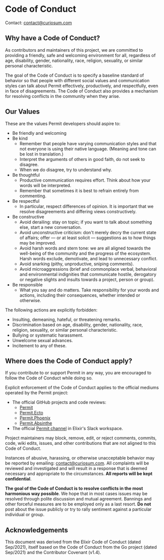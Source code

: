 # Code of Conduct

Contact: [contact@curiosum.com][0]

## Why have a Code of Conduct?

As contributors and maintainers of this project, we are committed to providing a friendly, safe and welcoming environment for all, regardless of age, disability, gender, nationality, race, religion, sexuality, or similar personal characteristic.

The goal of the Code of Conduct is to specify a baseline standard of behavior so that people with different social values and communication styles can talk about Permit effectively, productively, and respectfully, even in face of disagreements. The Code of Conduct also provides a mechanism for resolving conflicts in the community when they arise.

## Our Values

These are the values Permit developers should aspire to:

  * Be friendly and welcoming
  * Be kind
    * Remember that people have varying communication styles and that not everyone is using their native language. (Meaning and tone can be lost in translation.)
    * Interpret the arguments of others in good faith, do not seek to disagree.
    * When we do disagree, try to understand why.
  * Be thoughtful
    * Productive communication requires effort. Think about how your words will be interpreted.
    * Remember that sometimes it is best to refrain entirely from commenting.
  * Be respectful
    * In particular, respect differences of opinion. It is important that we resolve disagreements and differing views constructively.
  * Be constructive
    * Avoid derailing: stay on topic; if you want to talk about something else, start a new conversation.
    * Avoid unconstructive criticism: don't merely decry the current state of affairs; offer — or at least solicit — suggestions as to how things may be improved.
    * Avoid harsh words and stern tone: we are all aligned towards the well-being of the community and the progress of the ecosystem. Harsh words exclude, demotivate, and lead to unnecessary conflict.
    * Avoid snarking (pithy, unproductive, sniping comments).
    * Avoid microaggressions (brief and commonplace verbal, behavioral and environmental indignities that communicate hostile, derogatory or negative slights and insults towards a project, person or group).
  * Be responsible
    * What you say and do matters. Take responsibility for your words and actions, including their consequences, whether intended or otherwise.

The following actions are explicitly forbidden:

  * Insulting, demeaning, hateful, or threatening remarks.
  * Discrimination based on age, disability, gender, nationality, race, religion, sexuality, or similar personal characteristic.
  * Bullying or systematic harassment.
  * Unwelcome sexual advances.
  * Incitement to any of these.

## Where does the Code of Conduct apply?

If you contribute to or support Permit in any way, you are encouraged to follow the Code of Conduct while doing so.

Explicit enforcement of the Code of Conduct applies to the official mediums operated by the Permit project:

* The official GitHub projects and code reviews:
  - [Permit][1]
  - [Permit.Ecto][2]
  - [Permit.Phoenix][3]
  - [Permit.Absinthe][4]
* The official [Permit channel][5] in Elixir's Slack workspace.

Project maintainers may block, remove, edit, or reject comments, commits, code, wiki edits, issues, and other contributions that are not aligned to this Code of Conduct.

Instances of abusive, harassing, or otherwise unacceptable behavior may be reported by emailing: [contact@curiosum.com][0]. All complaints will be reviewed and investigated and will result in a response that is deemed necessary and appropriate to the circumstances. **All reports will be kept confidential**.

**The goal of the Code of Conduct is to resolve conflicts in the most harmonious way possible**. We hope that in most cases issues may be resolved through polite discussion and mutual agreement. Bannings and other forceful measures are to be employed only as a last resort. **Do not** post about the issue publicly or try to rally sentiment against a particular individual or group.

## Acknowledgements

This document was derived from the Elixir Code of Conduct (dated Sep/2021), itself based on the Code of Conduct from the Go project (dated Sep/2021) and the Contributor Covenant (v1.4).

[0]: mailto:contact@curiosum.com?subject=Permit:%20Code%20of%20Conduct%20Report
[1]: https://github.com/curiosum_dev/permit/
[2]: https://github.com/curiosum_dev/permit_ecto/
[3]: https://github.com/curiosum_dev/permit_phoenix/
[4]: https://github.com/curiosum_dev/permit_absinthe/
[5]: https://elixir-lang.slack.com/archives/C091Q5S0GDU
